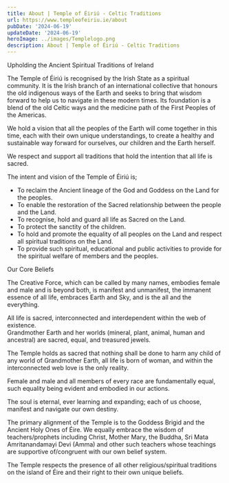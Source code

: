 ```yaml
---
title: About | Temple of Éiriú - Celtic Traditions
url: https://www.templeofeiriu.ie/about
pubDate: '2024-06-19'
updateDate: '2024-06-19'
heroImage: ../images/Templelogo.png
description: About | Temple of Éiriú - Celtic Traditions
---
```


Upholding the Ancient Spiritual Traditions of Ireland

The Temple of Éiriú is recognised by the Irish State as a spiritual community. It is the Irish branch of an international collective that honours the old indigenous ways of the Earth and seeks to bring that wisdom forward to help us to navigate in these modern times. Its foundation is a blend of the old Celtic ways and the medicine path of the First Peoples of the Americas.

We hold a vision that all the peoples of the Earth will come together in this time, each with their own unique understandings, to create a healthy and sustainable way forward for ourselves, our children and the Earth herself.

We respect and support all traditions that hold the intention that all life is sacred.

The intent and vision of the Temple of Éiriú is;

* To reclaim the Ancient lineage of the God and Goddess on the Land for the peoples.
* To enable the restoration of the Sacred relationship between the people and the Land.
* To recognise, hold and guard all life as Sacred on the Land.
* To protect the sanctity of the children.
* To hold and promote the equality of all peoples on the Land and respect all spiritual traditions on the Land.
* To provide such spiritual, educational and public activities to provide for the spiritual welfare of members and the peoples.

Our Core Beliefs

The Creative Force, which can be called by many names, embodies female and male and is beyond both, is manifest and unmanifest, the immanent essence of all life, embraces Earth and Sky, and is the all and the everything.

All life is sacred, interconnected and interdependent within the web of existence.  
Grandmother Earth and her worlds (mineral, plant, animal, human and ancestral) are sacred, equal, and treasured jewels.

The Temple holds as sacred that nothing shall be done to harm any child of any world of Grandmother Earth, all life is born of woman, and within the interconnected web love is the only reality.

Female and male and all members of every race are fundamentally equal, such equality being evident and embodied in our actions.

The soul is eternal, ever learning and expanding; each of us choose, manifest and navigate our own destiny.

The primary alignment of the Temple is to the Goddess Brigid and the Ancient Holy Ones of Éire. We equally embrace the wisdom of teachers/prophets including Christ, Mother Mary, the Buddha, Sri Mata Amritanandamayi Devi (Amma) and other such teachers whose teachings are supportive of/congruent with our own belief system.

The Temple respects the presence of all other religious/spiritual traditions on the island of Éire and their right to their own unique beliefs.
